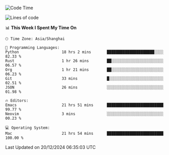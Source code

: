 <!--START_SECTION:waka-->
![Code Time](http://img.shields.io/badge/Code%20Time-2%2C393%20hrs%2057%20mins-blue)

![Lines of code](https://img.shields.io/badge/From%20Hello%20World%20I%27ve%20Written-309.8%20thousand%20lines%20of%20code-blue)

📊 **This Week I Spent My Time On** 

```text
🕑︎ Time Zone: Asia/Shanghai

💬 Programming Languages: 
Python                   18 hrs 2 mins       █████████████████████░░░░   82.33 % 
Rust                     1 hr 26 mins        ██░░░░░░░░░░░░░░░░░░░░░░░   06.57 % 
Org                      1 hr 21 mins        ██░░░░░░░░░░░░░░░░░░░░░░░   06.23 % 
Git                      33 mins             █░░░░░░░░░░░░░░░░░░░░░░░░   02.51 % 
JSON                     26 mins             ░░░░░░░░░░░░░░░░░░░░░░░░░   01.98 % 

🔥 Editors: 
Emacs                    21 hrs 51 mins      █████████████████████████   99.77 % 
Neovim                   3 mins              ░░░░░░░░░░░░░░░░░░░░░░░░░   00.23 % 

💻 Operating System: 
Mac                      21 hrs 54 mins      █████████████████████████   100.00 % 
```


 Last Updated on 20/12/2024 06:35:03 UTC
<!--END_SECTION:waka-->
